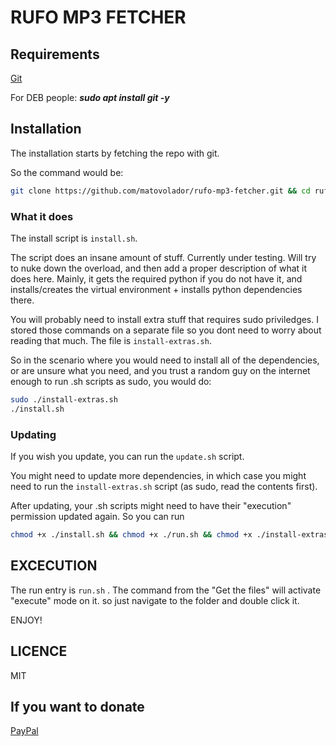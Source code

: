 # RUFO MP3 FETCHER

## Requirements

[Git](https://git-scm.com/downloads)

For DEB people:
***sudo apt install git -y***

## Installation

The installation starts by fetching the repo with git.

So the command would be:

```bash
git clone https://github.com/matovolador/rufo-mp3-fetcher.git && cd rufo-mp3-fetcher && git fetch && git checkout master && chmod +x ./install.sh && chmod +x ./run.sh && chmod +x ./install-extras.sh && chmod +x ./update.sh
```

### What it does

The install script is `install.sh`.

The script does an insane amount of stuff. Currently under testing. Will try to nuke down the overload, and then add a proper description of what it does here. Mainly, it gets the required python if you do not have it, and installs/creates the virtual environment + installs python dependencies there.

You will probably need to install extra stuff that requires sudo priviledges. I stored those commands on a separate file so you dont need to worry about reading that much. The file is `install-extras.sh`.

So in the scenario where you would need to install all of the dependencies, or are unsure what you need, and you trust a random guy on the internet enough to run .sh scripts as sudo, you would do:

```bash
sudo ./install-extras.sh
./install.sh
```

### Updating

If you wish you update, you can run the `update.sh` script.

You might need to update more dependencies, in which case you might need to run the `install-extras.sh` script (as sudo, read the contents first).

After updating, your .sh scripts might need to have their "execution" permission updated again. So you can run

```bash
chmod +x ./install.sh && chmod +x ./run.sh && chmod +x ./install-extras.sh && chmod +x ./update.sh
```

## EXCECUTION

The run entry is `run.sh` . The command from the "Get the files" will activate "execute" mode on it. so just navigate to the folder and double click it.

ENJOY!

## LICENCE

MIT

## If you want to donate

[PayPal](https://www.paypal.com/cgi-bin/webscr?cmd=_s-xclick&hosted_button_id=JMDSAAPB6WSSY&source=url)

